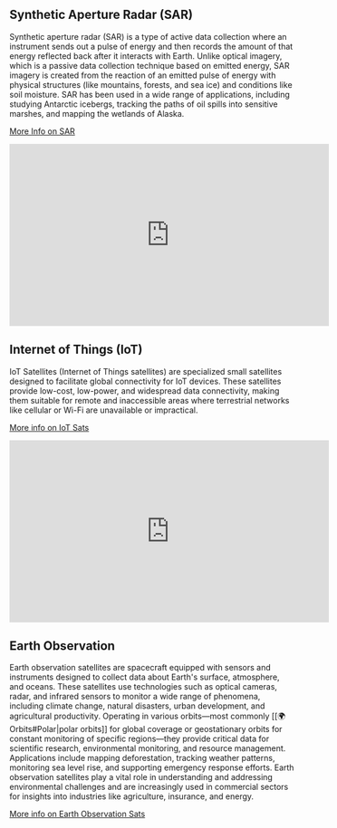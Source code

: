 ## Synthetic Aperture Radar (SAR)

Synthetic aperture radar (SAR) is a type of active data collection where an instrument sends out a pulse of energy and then records the amount of that energy reflected back after it interacts with Earth. Unlike optical imagery, which is a passive data collection technique based on emitted energy, SAR imagery is created from the reaction of an emitted pulse of energy with physical structures (like mountains, forests, and sea ice) and conditions like soil moisture. SAR has been used in a wide range of applications, including studying Antarctic icebergs, tracking the paths of oil spills into sensitive marshes, and mapping the wetlands of Alaska.

[More Info on SAR](https://www.earthdata.nasa.gov/learn/earth-observation-data-basics/sar)

<iframe width="564" height="322" src="https://www.youtube.com/embed/u2bUKEi9It4" title="Satellites Use &#39;This Weird Trick&#39; To See More Than They Should - Synthetic Aperture Radar Explained." frameborder="0" allow="accelerometer; autoplay; clipboard-write; encrypted-media; gyroscope; picture-in-picture; web-share" referrerpolicy="strict-origin-when-cross-origin" allowfullscreen></iframe>

## Internet of Things (IoT)

IoT Satellites (Internet of Things satellites) are specialized small satellites designed to facilitate global connectivity for IoT devices. These satellites provide low-cost, low-power, and widespread data connectivity, making them suitable for remote and inaccessible areas where terrestrial networks like cellular or Wi-Fi are unavailable or impractical.

[More info on IoT Sats](https://news.viasat.com/blog/corporate/satellite-iot-the-future-of-networking#:~:text=Satellite%20IoT%20refers%20to%20the,seamless%20connectivity%20and%20data%20exchange.&text=Firstly%2C%20IIoT%2Denabled%20devices%20such,communication%20%7Bmodules%2Fterminals%7D.)

<iframe width="564" height="322" src="https://www.youtube.com/embed/f3WZ2bc2LnQ" title="IoT-over-Satellite / Massive LEO Constellations, challenges and opportunities" frameborder="0" allow="accelerometer; autoplay; clipboard-write; encrypted-media; gyroscope; picture-in-picture; web-share" referrerpolicy="strict-origin-when-cross-origin" allowfullscreen></iframe>

## Earth Observation

Earth observation satellites are spacecraft equipped with sensors and instruments designed to collect data about Earth's surface, atmosphere, and oceans. These satellites use technologies such as optical cameras, radar, and infrared sensors to monitor a wide range of phenomena, including climate change, natural disasters, urban development, and agricultural productivity. Operating in various orbits—most commonly [[🌍 Orbits#Polar|polar orbits]] for global coverage or geostationary orbits for constant monitoring of specific regions—they provide critical data for scientific research, environmental monitoring, and resource management. Applications include mapping deforestation, tracking weather patterns, monitoring sea level rise, and supporting emergency response efforts. Earth observation satellites play a vital role in understanding and addressing environmental challenges and are increasingly used in commercial sectors for insights into industries like agriculture, insurance, and energy.

[More info on Earth Observation Sats](https://en.wikipedia.org/wiki/Earth_observation_satellite)

